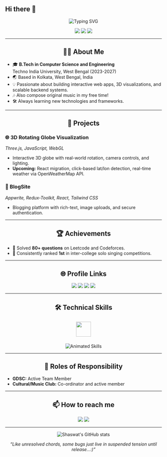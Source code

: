 ## Hi there 👋

<!-- Profile Banner -->
<p align="center">
  <img src="https://readme-typing-svg.demolab.com?font=Fira+Code&size=28&pause=1000&color=36BCF7&center=true&vCenter=true&width=800&lines=Hi+%F0%9F%91%8B%2C+I'm+Shaswat+Pathak!;Welcome+to+my+GitHub+profile!;Frontend-Developer+%7C+Tech+Enthusiast+%7C" alt="Typing SVG" />
</p>

<p align="center">
  <a href="mailto:ethyashpathak@gmail.com"><img src="https://img.shields.io/badge/Email-ethyashpathak@gmail.com-blue?style=for-the-badge&logo=gmail"></a>
  <a href="https://www.linkedin.com/in/shaswat-pathak03"><img src="https://img.shields.io/badge/LinkedIn-shaswat--pathak03-blue?style=for-the-badge&logo=linkedin"></a>
  <a href="https://github.com/ethyashpathak"><img src="https://img.shields.io/badge/GitHub-ethyashpathak-black?style=for-the-badge&logo=github"></a>
</p>

---

<h2 align="center">👨‍💻 About Me</h2>

- 🎓 **B.Tech in Computer Science and Engineering**  
  Techno India University, West Bengal (2023-2027)
- 🌏 Based in Kolkata, West Bengal, India
- 💡 Passionate about building interactive web apps, 3D visualizations, and scalable backend systems.
- 🎶 Also compose original music in my free time!
- 🛠️ Always learning new technologies and frameworks.

---

<h2 align="center">🚀 Projects</h2>

### 🌐 3D Rotating Globe Visualization
*Three.js, JavaScript, WebGL*  
- Interactive 3D globe with real-world rotation, camera controls, and lighting.
- **Upcoming:** React migration, click-based lat/lon detection, real-time weather via OpenWeatherMap API.

### 📝 BlogSite
*Appwrite, Redux-Toolkit, React, Tailwind CSS*  
- Blogging platform with rich-text, image uploads, and secure authentication.

---

<h2 align="center">🏆 Achievements</h2>

- 🏅 Solved **80+ questions** on Leetcode and Codeforces.
- 🥇 Consistently ranked **1st** in inter-college solo singing competitions.

---

<h2 align="center">🌐 Profile Links</h2>

<p align="center">
  <a href="https://codeforces.com/profile/ethyashpathak"><img src="https://img.shields.io/badge/Codeforces-1f8acb?style=for-the-badge&logo=codeforces&logoColor=white" /></a>
  <a href="https://leetcode.com/u/SADT9DHMGH/"><img src="https://img.shields.io/badge/LeetCode-FFA116?style=for-the-badge&logo=leetcode&logoColor=black" /></a>
  <a href="https://github.com/ethyashpathak"><img src="https://img.shields.io/badge/GitHub-181717?style=for-the-badge&logo=github&logoColor=white" /></a>
  <a href="https://www.linkedin.com/in/shaswat-pathak03"><img src="https://img.shields.io/badge/LinkedIn-0A66C2?style=for-the-badge&logo=linkedin&logoColor=white" /></a>
</p>

---

<h2 align="center">🛠️ Technical Skills</h2>

<p align="center">
  <img src="https://skillicons.dev/icons?i=cpp,python,java,html,css,js,sql,react,redux,threejs,tailwind,git,github,appwrite" height="48" style="margin: 8px;"/>
</p>

<p align="center">
  <img src="https://readme-typing-svg.demolab.com?font=Fira+Code&size=22&pause=1000&color=36BCF7&center=true&vCenter=true&width=700&lines=C;C%2B%2B;Python;Java;HTML%2FCSS;JavaScript;SQL;ReactJS;Redux-Toolkit;Three.js;Tailwind+CSS;Appwrite;Git;GitHub" alt="Animated Skills" />
</p>

---

<h2 align="center">🤝 Roles of Responsibility</h2>

- **GDSC:** Active Team Member
- **Cultural/Music Club:** Co-ordinator and active member

---

<h2 align="center">📫 How to reach me</h2>

<p align="center">
  <a href="mailto:ethyashpathak@gmail.com"><img src="https://img.shields.io/badge/Email-ethyashpathak@gmail.com-blue?style=for-the-badge&logo=gmail"></a>
  <a href="https://www.linkedin.com/in/shaswat-pathak03"><img src="https://img.shields.io/badge/LinkedIn-shaswat--pathak03-blue?style=for-the-badge&logo=linkedin"></a>
</p>

---

<p align="center">
  <img src="https://github-readme-stats.vercel.app/api?username=ethyashpathak&show_icons=true&theme=radical" alt="Shaswat's GitHub stats" />
</p>

<p align="center">
  <i>“Like unresolved chords, some bugs just live in suspended tension until release...:)”</i>
</p>
